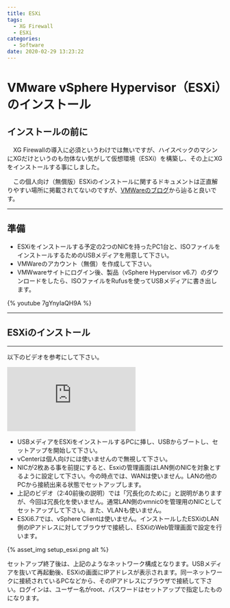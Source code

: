 ```yaml
---
title: ESXi
tags:
  - XG Firewall
  - ESXi
categories:
  - Software
date: 2020-02-29 13:23:22
---
```



# VMware vSphere Hypervisor（ESXi）のインストール

## インストールの前に

 　XG Firewallの導入に必須というわけでは無いですが、ハイスペックのマシンにXGだけというのも勿体ない気がして仮想環境（ESXi）を構築し、その上にXGをインストールする事にしました。

　この個人向け（無償版）ESXiのインストールに関するドキュメントは正直解りやすい場所に掲載されてないのですが、[VMWareのブログ](https://blogs.vmware.com/jp-cim/2014/05/vspherehypervisor.html)から辿ると良いです。

---

## 準備

- ESXiをインストールする予定の2つのNICを持ったPC1台と、ISOファイルをインストールするためのUSBメディアを用意して下さい。
- VMWareのアカウント（無償）を作成して下さい。
- VMWwareサイトにログイン後、製品（vSphere Hypervisor v6.7）のダウンロードをしたら、ISOファイルをRufusを使ってUSBメディアに書き出します。
  
{% youtube 7gYnyIaQH9A %}

---

## ESXiのインストール

---
 以下のビデオを参考にして下さい。

<iframe src='https://players.brightcove.net/1534342432001/Byh3doRJx_default/index.html?videoId=5738631329001' allowfullscreen frameborder=0></iframe>

- USBメディアをESXiをインストールするPCに挿し、USBからブートし、セットアップを開始して下さい。
- vCenterは個人向けには使いませんので無視して下さい。
- NICが2枚ある事を前提にすると、Esxiの管理画面はLAN側のNICを対象とするように設定して下さい。今の時点では、WANは使いません。LANの他のPCから接続出来る状態でセットアップします。
- 上記のビデオ（2:40前後の説明）では「冗長化のために」と説明がありますが、今回は冗長化を使いません。通常LAN側のvmnic0を管理用のNICとしてセットアップして下さい。また、VLANも使いません。
- ESXi6.7では、vSphere Clientは使いません。インストールしたESXiのLAN側のIPアドレスに対してブラウザで接続し、ESXiのWeb管理画面で設定を行います。

{% asset_img setup_esxi.png alt %}

 セットアップ終了後は、上記のようなネットワーク構成となります。USBメディアを抜いて再起動後、ESXiの画面にIPアドレスが表示されます。同一ネットワークに接続されているPCなどから、そのIPアドレスにブラウザで接続して下さい。ログインは、ユーザー名がroot、パスワードはセットアップで指定したものになります。
